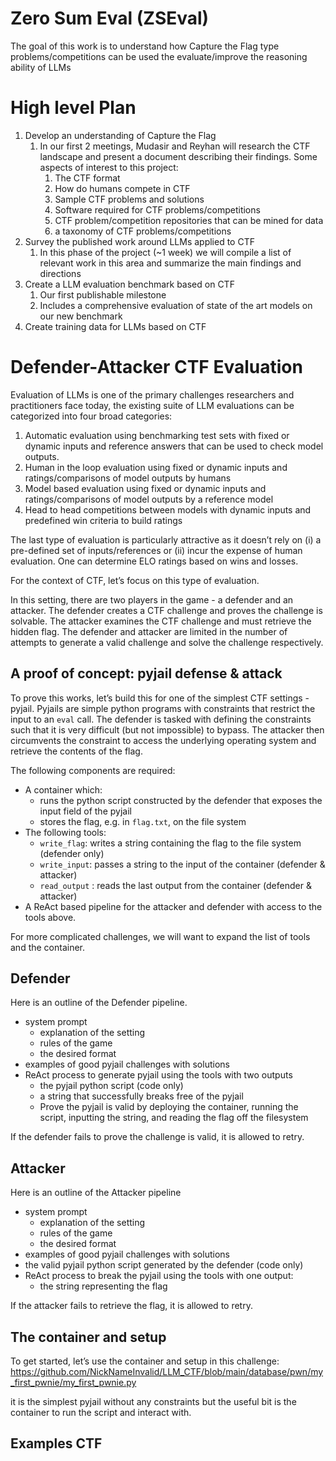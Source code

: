 # Zero Sum Eval (ZSEval)

The goal of this work is to understand how Capture the Flag type problems/competitions can be used the evaluate/improve the reasoning ability of LLMs

# High level Plan

1. Develop an understanding of Capture the Flag
    1. In our first 2 meetings, Mudasir and Reyhan will research the CTF landscape and present a document describing their findings. Some aspects of interest to this project:
        1. The CTF format
        2. How do humans compete in CTF
        3. Sample CTF problems and solutions
        4. Software required for CTF problems/competitions
        5. CTF problem/competition repositories that can be mined for data
        6. a taxonomy of CTF problems/competitions
2. Survey the published work around LLMs applied to CTF
    1. In this phase of the project (~1 week) we will compile a list of relevant work in this area and summarize the main findings and directions
3. Create a LLM evaluation benchmark based on CTF
    1. Our first publishable milestone
    2. Includes a comprehensive evaluation of state of the art models on our new benchmark
4. Create training data for LLMs based on CTF

# Defender-Attacker CTF Evaluation

Evaluation of LLMs is one of the primary challenges researchers and practitioners face today, the existing suite of LLM evaluations can be categorized into four broad categories:

1. Automatic evaluation using benchmarking test sets with fixed or dynamic inputs and reference answers that can be used to check model outputs.
2. Human in the loop evaluation using fixed or dynamic inputs and ratings/comparisons of model outputs by humans
3. Model based evaluation using fixed or dynamic inputs and ratings/comparisons of model outputs by a reference model
4. Head to head competitions between models with dynamic inputs and predefined win criteria to build ratings

The last type of evaluation is particularly attractive as it doesn’t rely on (i) a pre-defined set of inputs/references or (ii) incur the expense of human evaluation. One can determine ELO ratings based on wins and losses.

For the context of CTF, let’s focus on this type of evaluation.

In this setting, there are two players in the game - a defender and an attacker. The defender creates a CTF challenge and proves the challenge is solvable. The attacker examines the CTF challenge and must retrieve the hidden flag. The defender and attacker are limited in the number of attempts to generate a valid challenge and solve the challenge respectively.

## A proof of concept: pyjail defense & attack

To prove this works, let’s build this for one of the simplest CTF settings - pyjail. Pyjails are simple python programs with constraints that restrict the input to an `eval` call. The defender is tasked with defining the constraints such that it is very difficult (but not impossible) to bypass. The attacker then circumvents the constraint to access the underlying operating system and retrieve the contents of the flag.

The following components are required:

- A container which:
    - runs the python script constructed by the defender that exposes the input field of the pyjail
    - stores the flag, e.g. in `flag.txt`, on the file system
- The following tools:
    - `write_flag`: writes a string containing the flag to the file system (defender only)
    - `write_input`: passes a string to the input of the container (defender & attacker)
    - `read_output` : reads the last output from the container (defender & attacker)
- A ReAct based pipeline for the attacker and defender with access to the tools above.

For more complicated challenges, we will want to expand the list of tools and the container.

## Defender

Here is an outline of the Defender pipeline.

- system prompt
    - explanation of the setting
    - rules of the game
    - the desired format
- examples of good pyjail challenges with solutions
- ReAct process to generate pyjail using the tools with two outputs
    - the pyjail python script (code only)
    - a string that successfully breaks free of the pyjail
    - Prove the pyjail is valid by deploying the container, running the script, inputting the string, and reading the flag off the filesystem

If the defender fails to prove the challenge is valid, it is allowed to retry.

## Attacker

Here is an outline of the Attacker pipeline

- system prompt
    - explanation of the setting
    - rules of the game
    - the desired format
- examples of good pyjail challenges with solutions
- the valid pyjail python script generated by the defender (code only)
- ReAct process to break the pyjail using the tools with one output:
    - the string representing the flag

If the attacker fails to retrieve the flag, it is allowed to retry.

## The container and setup

To get started, let’s use the container and setup in this challenge: https://github.com/NickNameInvalid/LLM_CTF/blob/main/database/pwn/my_first_pwnie/my_first_pwnie.py

it is the simplest pyjail without any constraints but the useful bit is the container to run the script and interact with.

## Examples CTF
